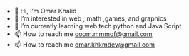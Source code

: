 - 👋 Hi, I’m Omar Khalid
- 👀 I’m interested in web , math ,games, and graphics 
- 🌱 I’m currently learning web tech python and Java Script 
- 📫 How to reach me ooom.mmmof@gmail.com
- 📫 How to reach me omar.khkmdev@gmail.com

